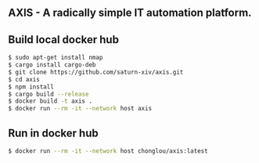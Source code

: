 AXIS - A radically simple IT automation platform.
---

## Build local docker hub

```bash
$ sudo apt-get install nmap
$ cargo install cargo-deb
$ git clone https://github.com/saturn-xiv/axis.git
$ cd axis 
$ npm install
$ cargo build --release
$ docker build -t axis .
$ docker run --rm -it --network host axis
```

## Run in docker hub

```bash
$ docker run --rm -it --network host chonglou/axis:latest
```